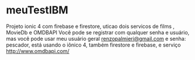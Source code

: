 # meuTestIBM
Projeto ionic 4 com firebase e firestore, uticao dois servicos de films , MovieDb e OMDBAPI Você pode se registrar com qualquer senha e usuário, mas você pode usar meu usuário geral renzopalmieri@gmail.com e senha: pescador, está usando o iônico 4, também firestore e firebase, e serviço http://www.omdbapi.com/
